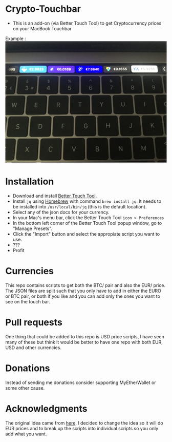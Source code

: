 # Crypto-Touchbar

* This is an add-on (via Better Touch Tool) to get Cryptocurrency prices on your MacBook Touchbar

Example : ![screenshot](https://github.com/FlashGordon95/Crypto-Touchbar/blob/master/example.JPG)
# Installation

- Download and install [Better Touch Tool](https://www.boastr.net/downloads/). 
- Install `jq` using [Homebrew](https://brew.sh/) with command `brew install jq`. It needs to be installed into `/usr/local/bin/jq` (this is the default location).
- Select any of the json docs for your currency.
- In your Mac's menu bar, click the Better Touch Tool `icon > Preferences`
- In the bottom left corner of the Better Touch Tool popup window, go to "Manage Presets".
- Click the "Import" button and select the appropiate script you want to use. 
- ???
- Profit

# Currencies
This repo contains scripts to get both the BTC/<Coin> pair and also the EUR/<coin> price. 
The JSON files are split such that you only have to add in either the EURO or BTC pair, or both if you like and you can add only the ones you want to see on the touch bar.

# Pull requests
One thing that could be added to this repo is USD price scripts, I have seen many of these but think it would be better to have one repo with both EUR, USD and other currencies. 

# Donations
Instead of sending me donations consider supporting MyEtherWallet or some other cause.

# Acknowledgments
The original idea came from [here](https://steemit.com/neo/@awesomemo/get-the-latest-price-of-neo-on-your-macbook-touchbar).
I decided to change the idea so it will do EUR prices and to break up the scripts into individual scripts so you only add what you want. 


